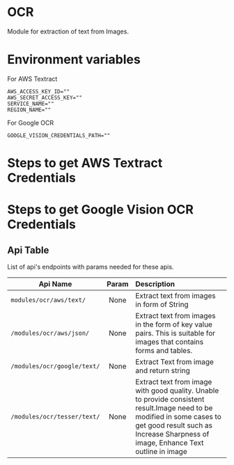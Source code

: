 # OCR

Module for extraction of text from Images.



# Environment variables

For AWS Textract
```
AWS_ACCESS_KEY_ID=""
AWS_SECRET_ACCESS_KEY=""
SERVICE_NAME=""
REGION_NAME=""
```

For Google OCR
```
GOOGLE_VISION_CREDENTIALS_PATH=""
```

# Steps to get AWS Textract Credentials

> 

# Steps to get Google Vision OCR Credentials
> 


## Api Table
List of api's endpoints with params needed for these apis.

| Api Name                                       | Param | Description                                                                                                                                                                                                  |
|------------------------------------------------|:-----:|:-------------------------------------------------------------------------------------------------------------------------------------------------------------------------------------------------------------|
| `modules/ocr/aws/text/ `          | None  | Extract text from images in form of String                                                                                                                                                                   |
| `/modules/ocr/aws/json/`    | None  | Extract text from images in the form of key value pairs. This is suitable for images that contains forms and tables.                                                                                         |
| `/modules/ocr/google/text/` | None  | Extract Text from image and return string                                                                                                                                                                    |
| `/modules/ocr/tesser/text/`            | None  | Extract text from image with good quality. Unable to provide consistent result.Image need to be modified in some cases to get good result such as Increase Sharpness of image, Enhance Text outline in image |
